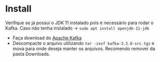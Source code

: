# Install

Verifique se já possui o JDK 11 instalado pois é necessário para rodar o Kafka. Caso não tenha instalado -> ``sudo apt install openjdk-11-jdk``

- Faça download do [Apache Kafka](https://kafka.apache.org/downloads)
- Descompacte o arquivo utilizando ``tar -zxvf kafka-3.2.0-src.tgz`` e mova para onde deseja manter os arquivos. Recomendo remover da pasta Downloads.

